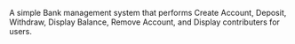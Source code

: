 A simple Bank management system that performs Create Account,  Deposit,  Withdraw, Display Balance, Remove Account,
 and Display contributers for users.

